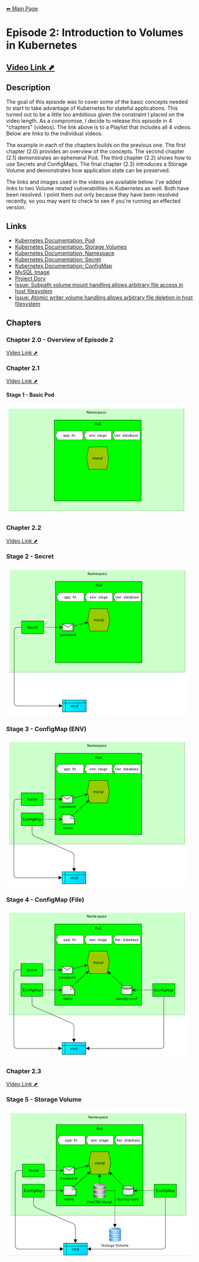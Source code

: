 [⬅ Main Page](https://github.com/e4jet/dsop)

# Episode 2: Introduction to Volumes in Kubernetes

## [Video Link ⬈](https://www.youtube.com/playlist?list=PL-xGSXoxFBMehf1oX1JyLel9_bl5LUmxH)

## Description

The goal of this episode was to cover some of the basic concepts needed to start to take advantage of Kubernetes for stateful applications. This turned out to be a little too ambitious given the constraint I placed on the video length. As a compromise, I decide to release this episode in 4 "chapters" (videos). The link above is to a Playlist that includes all 4 videos. Below are links to the individual videos.

The example in each of the chapters builds on the previous one.  The first chapter (2.0) provides an overview of the concepts. The second chapter (2.1) demonstrates an ephemeral Pod. The third chapter (2.2) shows how to use Secrets and ConfigMaps. The final chapter (2.3) introduces a Storage Volume and demonstrates how application state can be preserved.

The links and images used in the videos are available below. I've added links to two Volume related vulnerabilities in Kubernetes as well. Both have been resolved. I point them out only because they have been resolved recently, so you may want to check to see if you're running an effected version.

## Links

* [Kubernetes Documentation: Pod](https://kubernetes.io/docs/concepts/workloads/pods/pod/)
* [Kubernetes Documentation: Storage Volumes](https://kubernetes.io/docs/concepts/storage/volumes/)
* [Kubernetes Documentation: Namespace](https://kubernetes.io/docs/concepts/overview/working-with-objects/namespaces/)
* [Kubernetes Documentation: Secret](https://kubernetes.io/docs/concepts/configuration/secret/)
* [Kubernetes Documentation: ConfigMap](https://kubernetes.io/docs/tasks/configure-pod-container/configure-pod-configmap/)
* [MySQL Image](https://hub.docker.com/_/mysql/)
* [Project Dory](https://github.com/hpe-storage/dory)
* [Issue: Subpath volume mount handling allows arbitrary file access in host filesystem](https://github.com/kubernetes/kubernetes/issues/60813)
* [Issue: Atomic writer volume handling allows arbitrary file deletion in host filesystem](https://github.com/kubernetes/kubernetes/issues/60814)

## Chapters

### Chapter 2.0 - Overview of Episode 2

[Video Link ⬈](https://www.youtube.com/watch?v=vvLH_G__EOU&index=1&list=PL-xGSXoxFBMehf1oX1JyLel9_bl5LUmxH)

### Chapter 2.1

[Video Link ⬈](https://www.youtube.com/watch?v=sqlEc8NndnI&index=2&list=PL-xGSXoxFBMehf1oX1JyLel9_bl5LUmxH)

#### Stage 1 - Basic Pod

![1](images/1.png)

### Chapter 2.2

[Video Link ⬈](https://www.youtube.com/watch?v=mbjVezAzmPQ&index=3&list=PL-xGSXoxFBMehf1oX1JyLel9_bl5LUmxH)

### Stage 2 - Secret

![2](images/2.png)

### Stage 3 - ConfigMap (ENV)

![3](images/3.png)

### Stage 4 - ConfigMap (File)

![4](images/4.png)

### Chapter 2.3

[Video Link ⬈](https://www.youtube.com/watch?v=6bPPUzuKLEA&list=PL-xGSXoxFBMehf1oX1JyLel9_bl5LUmx)

### Stage 5 - Storage Volume

![5](images/5.png)